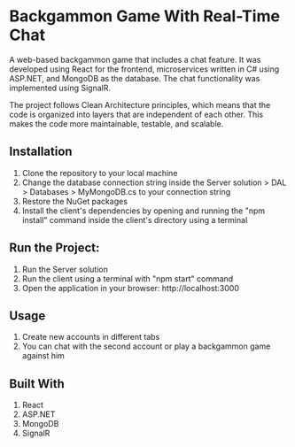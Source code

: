 # Backgammon Game With Real-Time Chat
A web-based backgammon game that includes a chat feature. It was developed using React for the frontend, microservices written in C# using ASP.NET, and MongoDB as the database. The chat functionality was implemented using SignalR.

The project follows Clean Architecture principles, which means that the code is organized into layers that are independent of each other. This makes the code more maintainable, testable, and scalable.

## Installation
1. Clone the repository to your local machine
2. Change the database connection string inside the Server solution > DAL > Databases > MyMongoDB.cs to your connection string
3. Restore the NuGet packages
4. Install the client's dependencies by opening and running the "npm install" command inside the client's directory using a terminal

## Run the Project:
1. Run the Server solution
2. Run the client using a terminal with "npm start" command
3. Open the application in your browser: http://localhost:3000

## Usage
1. Create new accounts in different tabs
2. You can chat with the second account or play a backgammon game against him

## Built With
1. React
2. ASP.NET
3. MongoDB
4. SignalR
